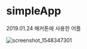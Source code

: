 # simpleApp
2019.01.24 해커톤에 사용한 어플


![screenshot_1548347301](https://user-images.githubusercontent.com/43198923/51693820-ff05a080-2042-11e9-95c9-bfdc3a5a0b66.png)
